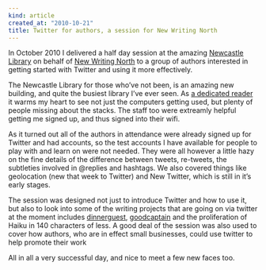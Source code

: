 ```yaml
---
kind: article
created_at: "2010-10-21"
title: Twitter for authors, a session for New Writing North
---
```

In October 2010 I delivered a half day session at the amazing [Newcastle Library](http://community.newcastle.gov.uk/libraries/) on behalf of [New Writing North](http://www.newwritingnorth.com/) to a group of authors interested in getting started with Twitter and using it more effectively.

The Newcastle Library for those who’ve not been, is an amazing new building, and quite the busiest library I’ve ever seen. As [a dedicated reader](http://www.librarything.com/catalog/coldclimate) it warms my heart to see not just the computers getting used, but plenty of people missing about the stacks. The staff too were extreamly helpful getting me signed up, and thus signed into their wifi.

As it turned out all of the authors in attendance were already signed up for Twitter and had accounts, so the test accounts I have available for people to play with and learn on were not needed. They were all however a little hazy on the fine details of the difference between tweets, re-tweets, the subtleties involved in @replies and hashtags. We also covered things like geolocation (new that week to Twitter) and New Twitter, which is still in it’s early stages.

The session was designed not just to introduce Twitter and how to use it, but also to look into some of the writing projects that are going on via twitter at the moment includes [dinnerguest](http://twitter.com/#!/dinner_guest), [goodcaptain](http://twitter.com/#!/goodcaptain) and the proliferation of Haiku in 140 characters of less. A good deal of the session was also used to cover how authors, who are in effect small businesses, could use twitter to help promote their work

All in all a very successful day, and nice to meet a few new faces too.
